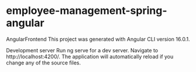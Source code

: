 # employee-management-spring-angular
AngularFrontend
This project was generated with Angular CLI version 16.0.1.

Development server
Run ng serve for a dev server. Navigate to http://localhost:4200/. The application will automatically reload if you change any of the source files.
